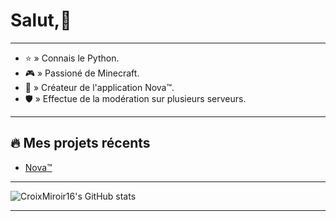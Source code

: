 # Salut,👋

---

- ⭐ » Connais le Python.
- 🎮 » Passioné de Minecraft.
- 🚀 » Créateur de l'application Nova™.
- 🛡️ » Effectue de la modération sur plusieurs serveurs.

---

## 🔥 Mes projets récents
- [Nova™](1219689750395617280)

---

![CroixMiroir16's GitHub stats](https://github-readme-stats.vercel.app/api?username=CroixMiroir16&show_icons=true&theme=tokyonight)

---
